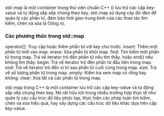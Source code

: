 std::map là một container trong thư viện chuẩn C++ (<map>) lưu trữ các cặp key-value và tự động sắp xếp chúng theo key. std::map sử dụng cây đỏ-đen để quản lý các phần tử, đảm bảo thời gian trung bình của các thao tác tìm kiếm, chèn và xóa là O(log n).

### Các phương thức trong std::map

operator[]: Truy cập hoặc thêm phần tử với key cho trước.
insert: Thêm một phần tử mới vào map.
erase: Xóa phần tử khỏi map.
find: Tìm kiếm một phần tử trong map. Trả về iterator trỏ đến phần tử nếu tìm thấy, hoặc end() nếu không tìm thấy.
begin: Trả về iterator trỏ đến phần tử đầu tiên trong map.
end: Trả về iterator trỏ đến vị trí sau phần tử cuối cùng trong map.
size: Trả về số lượng phần tử trong map.
empty: Kiểm tra xem map có rỗng hay không.
clear: Xóa tất cả các phần tử trong map.


std::map trong C++ là một container lưu trữ các cặp key-value và tự động sắp xếp chúng theo key. Nó rất hữu ích trong nhiều trường hợp thực tế như quản lý các cấu trúc dữ liệu phức tạp, thực hiện các phép toán tìm kiếm, chèn và xóa hiệu quả, hay xây dựng các cấu trúc dữ liệu khác dựa trên cặp key-value.